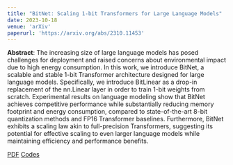 ```yaml
---
title: "BitNet: Scaling 1-bit Transformers for Large Language Models"
date: 2023-10-18
venue: 'arXiv'
paperurl: 'https://arxiv.org/abs/2310.11453'
---
```

<b>Abstract</b>: The increasing size of large language models has posed challenges for deployment and raised concerns about environmental impact due to high energy consumption. In this work, we introduce BitNet, a scalable and stable 1-bit Transformer architecture designed for large language models. Specifically, we introduce BitLinear as a drop-in replacement of the nn.Linear layer in order to train 1-bit weights from scratch. Experimental results on language modeling show that BitNet achieves competitive performance while substantially reducing memory footprint and energy consumption, compared to state-of-the-art 8-bit quantization methods and FP16 Transformer baselines. Furthermore, BitNet exhibits a scaling law akin to full-precision Transformers, suggesting its potential for effective scaling to even larger language models while maintaining efficiency and performance benefits.

[PDF](https://arxiv.org/pdf/2310.11453.pdf) [Codes](https://github.com/microsoft/unilm/blob/master/bitnet/The-Era-of-1-bit-LLMs__Training_Tips_Code_FAQ.pdf)
